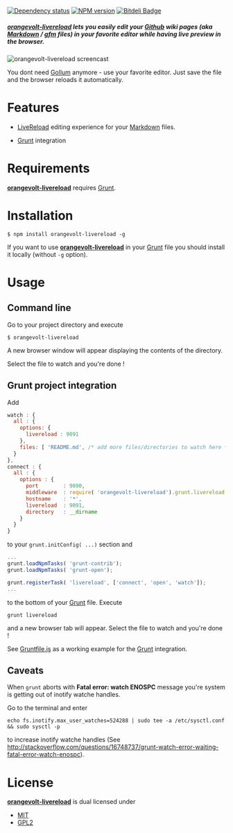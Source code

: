 [![Dependency status](https://gemnasium.com/lgersman/orangevolt-livereload.png)](https://gemnasium.com/lgersman/orangevolt-livereload)
[![NPM version](https://badge.fury.io/js/orangevolt-livereload.png)](http://badge.fury.io/js/orangevolt-livereload)
[![Bitdeli Badge](https://d2weczhvl823v0.cloudfront.net/lgersman/orangevolt-livereload/trend.png)](https://bitdeli.com/free "Bitdeli Badge")

##### **[orangevolt-livereload]** lets you easily edit your [Github] wiki pages (aka [Markdown] / [gfm] files) in your favorite editor while having live preview in the browser.

![orangevolt-livereload screencast](https://raw.github.com/lgersman/orangevolt-livereload/master/screencast.gif)

You dont need [Gollum] anymore - use your favorite editor. Just save the file and the browser reloads it automatically.

# Features

* [LiveReload] editing experience for your [Markdown] files. 

* [Grunt] integration

# Requirements

**[orangevolt-livereload]** requires [Grunt].

# Installation

``$ npm install orangevolt-livereload -g``

If you want to use **[orangevolt-livereload]** in your [Grunt] file you should install it locally (without ``-g`` option).

# Usage

## Command line

Go to your project directory and execute

````
$ orangevolt-livereload
```` 

A new browser window will appear displaying the contents of the directory. 

Select the file to watch and you're done !

## Grunt project integration

Add 

````javascript
watch : {
  all : {
    options: {
      livereload : 9091
    },
    files: [ 'README.md', /* add more files/directories to watch here */]
  }
},
connect : {
  all : {
    options : {
      port        : 9090,
      middleware  : require( 'orangevolt-livereload').grunt.livereload.middleware(),
      hostname    : '*',
      livereload  : 9091,
      directory   : __dirname
    }        
  }
}
````

to your ``grunt.initConfig( ...)`` section and 

````javascript
...
grunt.loadNpmTasks( 'grunt-contrib');
grunt.loadNpmTasks( 'grunt-open'); 

grunt.registerTask( 'livereload', ['connect', 'open', 'watch']);
...
````
to the bottom of your [Grunt] file. Execute 

````
grunt livereload
````

and a new browser tab will appear. Select the file to watch  and you're done !

See [Gruntfile.js](Gruntfile.js) as a working example for the [Grunt] integration.

## Caveats

When ``grunt`` aborts with **Fatal error: watch ENOSPC** message you're system is getting out of 
inotify watche handles. 

Go to the terminal and enter 

````
echo fs.inotify.max_user_watches=524288 | sudo tee -a /etc/sysctl.conf && sudo sysctl -p
````
to increase inotify watche handles (See http://stackoverflow.com/questions/16748737/grunt-watch-error-waiting-fatal-error-watch-enospc).

# License

**[orangevolt-livereload]** is dual licensed under

* [MIT](http://www.opensource.org/licenses/MIT)
* [GPL2](http://www.opensource.org/licenses/GPL-2.0)

[NPM]: 			https://npmjs.org/ 
[NodeJs]:		http://nodejs.org/
[gfm]: 			http://github.github.com/github-flavored-markdown/ "Github Flavored Markdown"
[Markdown]:		http://daringfireball.net/projects/markdown/syntax
[marked]:		https://github.com/chjj/marked	
[LiveReload]: 	http://livereload.com/
[Grunt]: 		http://gruntjs.com/ "GruntJS"
[Gollum]: 		https://github.com/gollum/gollum
[Highlight.js]: https://github.com/isagalaev/highlight.js 
[jsFiddle]:		http://jsfiddle.net/
[orangevolt-livereload]: https://github.com/lgersman/orangevolt-livereload "Orangevolt Docp"
[GitHub]:		https://github.com/
[FontAwesome]:	http://fontawesome.io/
[grunt connect]:https://github.com/gruntjs/grunt-contrib-connect
[grunt watch]:	https://github.com/gruntjs/grunt-contrib-watch

